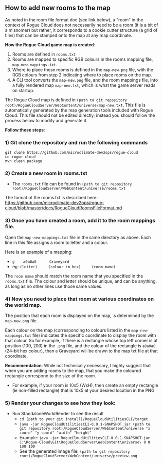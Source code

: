 ## How to add new rooms to the map

As noted in the room file format doc (see link below), a "room" in the context of Rogue Cloud does not necessarily need to be a room (it is a bit of a misnomer) but rather, it corresponds to a cookie cutter structure (a grid of tiles) that can be stamped onto the map at any map coordinate.

**How the Rogue Cloud game map is created**:
1) Rooms are defined in `rooms.txt`
2) Rooms are mapped to specific RGB colours in the rooms mapping file, `map-new-mappings.txt`.
3) Where to place those rooms is defined in the `map-new.png` file, with the RGB colours from step 2 indicating where to place rooms on the map.
4) A CLI tool converts the `map-new.png` file, and the room mappings file, into a fully rendered map `map-new.txt`, which is what the game server reads on startup.

The Rogue Cloud map is defined in `(path to git repository root)/RogueCloudServer/WebContent/universe/map-new.txt`. This file is automatically generated by the map generation tools included with Rogue Cloud. This file should not be edited directly; instead you should follow the process below to modify and generate it.

**Follow these steps**:

### 1) Git clone the repository and run the following commands

```
git clone https://github.com/microclimate-dev2ops/rogue-cloud
cd rogue-cloud
mvn clean package
```

### 2) Create a new room in rooms.txt

- The `rooms.txt` file can be found in `(path to git repository root)/RogueCloudServer/WebContent/universe/rooms.txt`

The format of the rooms.txt is described here: https://github.com/microclimate-dev2ops/rogue-cloud/blob/master/docs/RogueCloudRoomsFileFormat.md

### 3) Once you have created a room, add it to the room mappings file.

Open the `map-new-mappings.txt` file in the same directory as above.
Each line in this file assigns a room to letter and a colour. 

Here is an example of a mapping: 
- `g 	a0a0a0		Graveyard`
- eg: `(letter) 	(colour in hex)  	(room name)`

The `room name` should match the room name that you specified in the `rooms.txt` file. The colour and letter should be unique, and can be anything, as long as no other lines use those same values. 

### 4) Now you need to place that room at various coordinates on the world map.

The position that  each room is displayed on the map, is determined by the `map-new.png` file. 

Each colour on the map (corresponding to colours listed in the `map-new-mappings.txt` file) indicates the specific coordinate to display the room with that colour. So for example, if there is a rectangle whose top left corner is at position (100, 200) in the `.png` file, and the colour of the rectangle is `a0a0a0` (24-bit hex colour), then a Graveyard will be drawn to the map txt file at that coordinate.

**Recommendation**: While not technically necessary, I highly suggest that when you are adding rooms to the map, that you make the coloured rectangle correspond to the size of the room. 
- For example, if your room is 10x5 (WxH), then create an empty rectangle (ie non-filled rectangle) that is 10x5 at your desired location in the PNG

### 5) Render your changes to see how they look:

- Run StandaloneWorldRender to see the result
  - `cd (path to your git install)/RogueCloudUtilitiesCLI/target`
  - `java -jar RogueCloudUtilitiesCLI-0.0.1-SNAPSHOT.jar (path to git repository root)/RogueCloudServer/WebContent/universe "x coord" "y coord" "width" "height"`
  - Example: `java -jar RogueCloudUtilitiesCLI-0.0.1-SNAPSHOT.jar C:\Rogue-Cloud\Git\RogueCloudServer\WebContent\universe\ 0 0 100 100`
  - See the generated image file: `(path to git repository root)/RogueCloudServer/WebContent/universe/preview.png`
